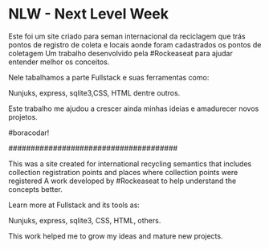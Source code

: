 # NLW - Next Level Week
Este foi um site criado para seman internacional da reciclagem que trás pontos de registro de coleta e locais aonde foram cadastrados os pontos de coletagem
Um trabalho desenvolvido pela #Rockeaseat para ajudar entender melhor os conceitos.

Nele tabalhamos a parte Fullstack e suas ferramentas como:

Nunjuks, express, sqlite3,CSS, HTML dentre outros.

Este trabalho me ajudou a crescer ainda minhas ideias e amadurecer novos projetos.

#boracodar!


######################################

This was a site created for international recycling semantics that includes collection registration points and places where collection points were registered
A work developed by #Rockeaseat to help understand the concepts better.

Learn more at Fullstack and its tools as:

Nunjuks, express, sqlite3, CSS, HTML, others.

This work helped me to grow my ideas and mature new projects.

